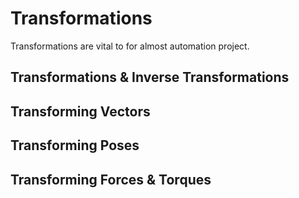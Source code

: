 # Transformations

Transformations are vital to for almost automation project.

## Transformations & Inverse Transformations

## Transforming Vectors

## Transforming Poses

## Transforming Forces & Torques
